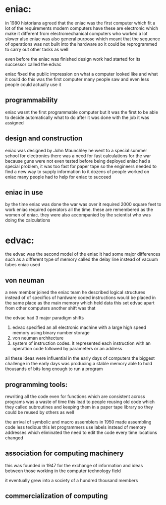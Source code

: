 # eniac:
in 1980 historians agreed that the eniac was the first computer which fit a lot of the requirements modern computers have 
these are electronic which make it different from electromechanical computers who worked a lot slower 
also eniac was also general purpose which meant that the sequence of operations was not built into the hardware so it could be reprogrammed to carry out other tasks as well 

even before the eniac was finished design work had started for its successor called the edvac

eniac fixed the public impression on what a computer looked like and what it could do 
this was the first computer many people saw and even less people could actually use it 
## programmability
eniac wasnt the first programmable computer but it was the first to be able to decide automatically what to do after it was done with the job it was assigned


## design and construction
eniac was designed by John Maunchley 
he went to a special summer school for electronics 
there was a need for fast calculations for the war because guns were not even tested before being deployed 
eniac had a special problem, it was too fast for paper tape so the engineers needed to find a new way to supply information to it 
dozens of people worked on eniac 
many people had to help for eniac to succeed 
## eniac in use
by the time eniac was done the war was over 
it required 2000 square feet to work
eniac required operators all the time. these are remembered as the women of eniac. they were also accompanied by the scientist who was doing the calculations
# edvac:
the edvac was the second model of the eniac 
it had some major differences such as a different type of memory called the delay line instead of vacuum tubes eniac used

## von neuman 
a new member joined the eniac team 
he described logical structures instead of of specifics of hardware
coded instructions would be placed in the same place as the main memory which held data
this set edvac apart from other computers
another shift was that 

the edvac had 3 major paradigm shifts 
1. edvac specified an all electronic machine with a large high speed memory using binary number storage
2. von neuman architecture
3. system of instruction codes. It represented each instruction with an operation code followed by parameters or an address 

all these ideas were influential in the early days of computers
the biggest challenge in the early days was producing a stable memory able to hold thousands of bits long enough to run a program 


## programming tools:
rewriting all the code even for functions which are consistent across programs was a waste of time
this lead to people reusing old code which they called subroutines and keeping them in a paper tape library so they could be reused by others as well 

the arrival of symbolic and macro assemblers in 1950 made assembling code less tedious
this let programmers use labels instead of memory addresses which eliminated the need to edit the code every time locations changed


## association for computing machinery 
this was founded in 1947 for the exchange of information and ideas between those working in the computer technology field

it eventually grew into a society of a hundred thousand members 

## commercialization of computing


